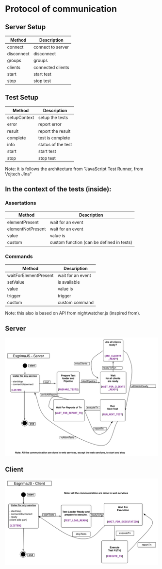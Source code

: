 # Protocol of communication


## Server Setup


| Method                     | Description           |
| -------------------------- |-----------------------|
| connect                    | connect to server     |
| disconnect                 | disconnect            |
| groups                     | groups                |
| clients                    | connected clients     |
| start                      | start test            |
| stop                       | stop test             |


## Test Setup

| Method                     | Description           |
| -------------------------- |-----------------------|
| setupContext               | setup the tests       |
| error                      | report error          |
| result                     | report the result     |
| complete                   | test is complete      |
| info                       | status of the test    |
| start                      | start test            |
| stop                       | stop test             |


Note: it is follows the architecture from "JavaScript Test Runner, from Vojtech Jína"


## In the context of the tests (inside):

### Assertations 

| Method            | Description                                 |
| ----------------- |---------------------------------------------|
| elementPresent    | wait for an event                           |
| elementNotPresent | wait for an event                           |
| value             | value is                                    |
| custom            | custom function (can be defined in tests)   |


### Commands

| Method                        | Description                     |
| ----------------------------- |---------------------------------|
| waitForElementPresent         | wait for an event               |
| setValue                      | is available                    |
| value                         | value is                        |
| trigger                       | trigger                         |
| custom                        | custom command                  |



Note: this also is based on API from nightwatcher.js (inspired from).


## Server


![Architecture](docs/StateMachine_Server.jpg)


## Client


![Architecture](docs/StateMachine_Client.jpg)
